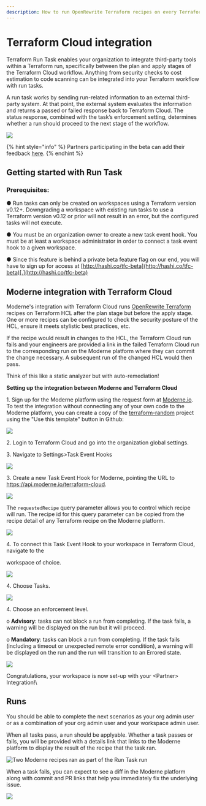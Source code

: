 ```yaml
---
description: How to run OpenRewrite Terraform recipes on every Terraform Cloud run.
---
```


# Terraform Cloud integration

Terraform Run Task enables your organization to integrate third-party tools within a Terraform run, specifically between the plan and apply stages of the Terraform Cloud workflow. Anything from security checks to cost estimation to code scanning can be integrated into your Terraform workflow with run tasks.

A run task works by sending run-related information to an external third-party system. At that point, the external system evaluates the information and returns a passed or failed response back to Terraform Cloud. The status response, combined with the task’s enforcement setting, determines whether a run should proceed to the next stage of the workflow.

[![](<../.gitbook/assets/Terraform Cloud Run Demo Thumbnail.png>)](https://www.youtube.com/watch?v=2DUQMMUyyGU)

{% hint style="info" %}
Partners participating in the beta can add their feedback [here](https://hashi.co/run-tasks-feedback).
{% endhint %}

## Getting started with Run Task

### Prerequisites:

●    Run tasks can only be created on workspaces using a Terraform version v0.12+. Downgrading a workspace with existing run tasks to use a Terraform version v0.12 or prior will not result in an error, but the configured tasks will not execute.

●    You must be an organization owner to create a new task event hook. You must be at least a workspace administrator in order to connect a task event hook to a given workspace.

●    Since this feature is behind a private beta feature flag on our end, you will have to sign up for access at [http://hashi.co/tfc-beta](http://hashi.co/tfc-beta)[.](http://hashi.co/tfc-beta)

## Moderne integration with Terraform Cloud

Moderne's integration with Terraform Cloud runs [OpenRewrite Terraform](https://github.com/openrewrite/rewrite-terraform) recipes on Terraform HCL after the plan stage but before the apply stage. One or more recipes can be configured to check the security posture of the HCL, ensure it meets stylistic best practices, etc.

If the recipe would result in changes to the HCL, the Terraform Cloud run fails and your engineers are provided a link in the failed Terraform Cloud run to the corresponding run on the Moderne platform where they can commit the change necessary. A subsequent run of the changed HCL would then pass.

Think of this like a static analyzer but with auto-remediation!

**Setting up the integration between Moderne and Terraform Cloud**

1\.     Sign up for the Moderne platform using the request form at [Moderne.io](https://moderne.io). To test the integration without connecting any of your own code to the Moderne platform, you can create a copy of the [terraform-random](https://github.com/moderneinc/terraform-random) project using the "Use this template" button in Github:

![](<../.gitbook/assets/image (2).png>)

2\.     Login to Terraform Cloud and go into the organization global settings.

3\.     Navigate to Settings>Task Event Hooks

![](<../.gitbook/assets/image (3).png>)

3\.             Create a new Task Event Hook for Moderne, pointing the URL to https://api.moderne.io/terraform-cloud.

![](<../.gitbook/assets/image (4).png>)

The `requestedRecipe` query parameter allows you to control which recipe will run. The recipe id for this query parameter can be copied from the recipe detail of any Terraform recipe on the Moderne platform.

![](<../.gitbook/assets/image (5).png>)

4\.              To connect this Task Event Hook to your workspace in Terraform Cloud, navigate to the

workspace of choice.

![](<../.gitbook/assets/image (6).png>)

4\.  Choose Tasks.

![](<../.gitbook/assets/image (7).png>)

4\.  Choose an enforcement level.

o      **Advisory**: tasks can not block a run from completing. If the task fails, a warning will be displayed on the run but it will proceed.

o      **Mandatory**: tasks can block a run from completing. If the task fails (including a timeout or unexpected remote error condition), a warning will be displayed on the run and the run will transition to an Errored state.

![](<../.gitbook/assets/image (8).png>)

Congratulations, your workspace is now set-up with your \<Partner> Integration!\


## Runs

You should be able to complete the next scenarios as your org admin user or as a combination of your org admin user and your workspace admin user.

When all tasks pass, a run should be applyable. Whether a task passes or fails, you will be provided with a details link that links to the Moderne platform to display the result of the recipe that the task ran.

![Two Moderne recipes ran as part of the Run Task run](<../.gitbook/assets/image (9).png>)

When a task fails, you can expect to see a diff in the Moderne platform along with commit and PR links that help you immediately fix the underlying issue.

![](<../.gitbook/assets/image (10).png>)

